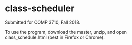 # class-scheduler

Submitted for COMP 3710, Fall 2018.

To use the program, download the master, unzip, and open class_schedule.html (best in Firefox or Chrome).
